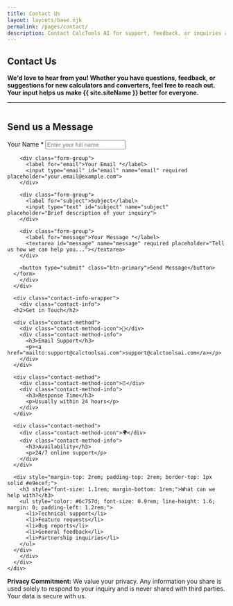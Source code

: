 ```yaml
---
title: Contact Us
layout: layouts/base.njk
permalink: /pages/contact/
description: Contact CalcTools AI for support, feedback, or inquiries about our free online calculators and converters.
---
```



<section class="content-section">
  <div class="container-padded page-content">

  <h1>Contact Us</h1>

<div class="container-padded">
  <div style="text-align: left; margin-bottom: 1.5rem;">

 **We'd love to hear from you! Whether you have questions, feedback, or suggestions for new calculators and converters, feel free to reach out. Your input helps us make {{ site.siteName }} better for everyone.**

---
   
  <div style="display: flex; gap: 2rem; flex-direction: column;">
    <style>
      @media (min-width: 768px) {
        .contact-wrapper {
          flex-direction: row !important;
          align-items: flex-start !important;
        }
        .contact-form-wrapper {
          flex: 2 !important;
        }
        .contact-info-wrapper {
          flex: 1 !important;
        }
      }
    </style>
    <div class="contact-wrapper" style="display: flex; flex-direction: column; gap: 3rem;">
      <div class="contact-form-wrapper">
        <div class="contact-form">
      <h2>Send us a Message</h2>
      <form action="#" method="POST">
        <div class="form-group">
          <label for="name">Your Name *</label>
          <input type="text" id="name" name="name" required placeholder="Enter your full name">
        </div>

        <div class="form-group">
          <label for="email">Your Email *</label>
          <input type="email" id="email" name="email" required placeholder="your.email@example.com">
        </div>

        <div class="form-group">
          <label for="subject">Subject</label>
          <input type="text" id="subject" name="subject" placeholder="Brief description of your inquiry">
        </div>

        <div class="form-group">
          <label for="message">Your Message *</label>
          <textarea id="message" name="message" required placeholder="Tell us how we can help you..."></textarea>
        </div>

        <button type="submit" class="btn-primary">Send Message</button>
      </form>
        </div>
      </div>

      <div class="contact-info-wrapper">
        <div class="contact-info">
      <h2>Get in Touch</h2>
      
      <div class="contact-method">
        <div class="contact-method-icon">📧</div>
        <div class="contact-method-info">
          <h3>Email Support</h3>
          <p><a href="mailto:support@calctoolsai.com">support@calctoolsai.com</a></p>
        </div>
      </div>

      <div class="contact-method">
        <div class="contact-method-icon">⏰</div>
        <div class="contact-method-info">
          <h3>Response Time</h3>
          <p>Usually within 24 hours</p>
        </div>
      </div>

      <div class="contact-method">
        <div class="contact-method-icon">🌍</div>
        <div class="contact-method-info">
          <h3>Availability</h3>
          <p>24/7 online support</p>
        </div>
      </div>

      <div style="margin-top: 2rem; padding-top: 2rem; border-top: 1px solid #e9ecef;">
        <h3 style="font-size: 1.1rem; margin-bottom: 1rem;">What can we help with?</h3>
        <ul style="color: #6c757d; font-size: 0.9rem; line-height: 1.6; margin: 0; padding-left: 1.2rem;">
          <li>Technical support</li>
          <li>Feature requests</li>
          <li>Bug reports</li>
          <li>General feedback</li>
          <li>Partnership inquiries</li>
        </ul>
      </div>
        </div>
      </div>
    </div>
  </div>

  <div class="privacy-note">
    <p><strong>Privacy Commitment:</strong> We value your privacy. Any information you share is used solely to respond to your inquiry and is never shared with third parties. Your data is secure with us.</p>
  </div>
 </div>
 </div>
</section>